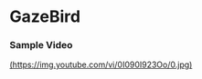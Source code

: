 # GazeBird
### Sample Video
[(https://img.youtube.com/vi/0I090I923Oo/0.jpg)](https://www.youtube.com/watch?v=0I090I923Oo)<br>

